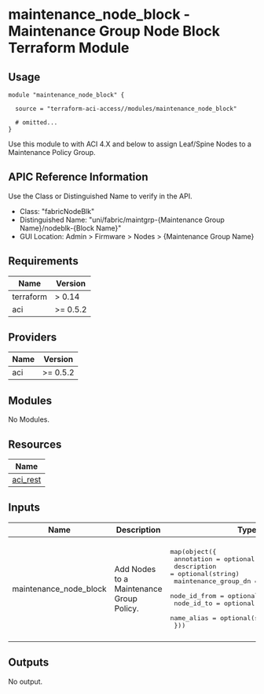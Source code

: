 # maintenance_node_block - Maintenance Group Node Block Terraform Module

## Usage

```hcl
module "maintenance_node_block" {

  source = "terraform-aci-access//modules/maintenance_node_block"

  # omitted...
}
```

Use this module to with ACI 4.X and below to assign Leaf/Spine Nodes to a Maintenance Policy Group.

## APIC Reference Information

Use the Class or Distinguished Name to verify in the API.

* Class: "fabricNodeBlk"
* Distinguished Name: "uni/fabric/maintgrp-{Maintenance Group Name}/nodeblk-{Block Name}"
* GUI Location: Admin > Firmware > Nodes > {Maintenance Group Name}

<!-- BEGINNING OF PRE-COMMIT-TERRAFORM DOCS HOOK -->
## Requirements

| Name | Version |
|------|---------|
| terraform | > 0.14 |
| aci | >= 0.5.2 |

## Providers

| Name | Version |
|------|---------|
| aci | >= 0.5.2 |

## Modules

No Modules.

## Resources

| Name |
|------|
| [aci_rest](https://registry.terraform.io/providers/ciscodevnet/aci/0.5.2/docs/resources/rest) |

## Inputs

| Name | Description | Type | Default | Required |
|------|-------------|------|---------|:--------:|
| maintenance\_node\_block | Add Nodes to a Maintenance Group Policy. | <pre>map(object({<br>    annotation           = optional(string)<br>    description          = optional(string)<br>    maintenance_group_dn = optional(string)<br>    node_id_from         = optional(number)<br>    node_id_to           = optional(number)<br>    name_alias           = optional(string)<br>  }))</pre> | <pre>{<br>  "default": {<br>    "annotation": "",<br>    "description": "",<br>    "maintenance_group_dn": "",<br>    "name_alias": "",<br>    "node_id_from": 201,<br>    "node_id_to": 201<br>  }<br>}</pre> | no |

## Outputs

No output.
<!-- END OF PRE-COMMIT-TERRAFORM DOCS HOOK -->
